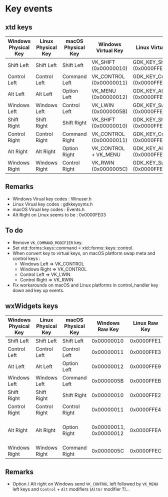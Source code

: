 # Key events

## xtd keys

| Windows Physical Key | Linux Physical Key | macOS Physical Key | Windows Virtual Key      | Linux Virtual Key              | macOS Virtual Key             | xtd Key (xtd::forms::keys)                | Virtual Modifier Key                  | xtd Modifier Key (xtd::forms::keys) |
| -------------------- | ------------------ | ------------------ | ------------------------ | ------------------------------ | ----------------------------- | ----------------------------------------- | ------------------------------------- | ----------------------------------- |
| Shift Left           | Shift Left         | Shift Left         | VK_SHIFT    (0x00000010) | GDK_KEY_Shift_L   (0x0000FFE1) | kVK_Shift        (0x00000038) | shift_key                    (0x00000010) | VK_SHIFT_MODIFIER        (0x00010000) | shift                  (0x00010000) |
| Control Left         | Control Left       | Command Left       | VK_CONTROL  (0x00000011) | GDK_KEY_Control_L (0x0000FFE3) | kVK_Command      (0x00000037) | control_key/command_key      (0x00000011) | VK_CONTROL_MODIFIER      (0x00020000) | control/command        (0x00020000) |
| Alt Left             | Alt Left           | Option Left        | VK_MENU     (0x00000012) | GDK_KEY_Alt_L     (0x0000FFE9) | kVK_Option       (0x0000003A) | menu/option_key              (0x00000012) | VK_ALT_MODIFIER          (0x00040000) | alt/option             (0x00040000) |
| Windows Left         | Windows Left       | Control Left       | VK_LWIN     (0x0000005B) | GDK_KEY_Super_L   (0x0000FFEB) | kVK_Control      (0x0000003B) | lwin                         (0x0000005B) | VK_META_MODIFIER         (0x00100000) | meta                   (0x00100000) |
| Shift Right          | Shift Right        | Shift Right        | VK_SHIFT    (0x00000010) | GDK_KEY_Shift_R   (0x0000FFE2) | kVK_RightShift   (0x0000003C) | shift_key                    (0x00000010) | VK_SHIFT_MODIFIER        (0x00010000) | shift                  (0x00010000) |
| Control Right        | Control Right      | Command Right      | VK_CONTROL  (0x00000011) | GDK_KEY_Control_R (0x0000FFE4) | kVK_RightCommand (0x00000036) | control_key/command_key      (0x00000011) | VK_CONTROL_MODIFIER      (0x00020000) | control/command        (0x00020000) |
| Alt Right            | Alt Right          | Option Right       | VK_CONTROL + VK_MENU     | GDK_KEY_Alt_R     (0x0000FFEA) | kVK_RightOption  (0x0000003D) | control_key/command_key + menu/option_key | VK_CONTROL_MODIFIER + VK_ALT_MODIFIER | control/command + alt/option        |
| Windows Right        | Windows Right      | Control Right      | VK_RWIN     (0x0000005C) | GDK_KEY_Super_R   (0x0000FFEC) | kVK_RightControl (0x0000003E) | rwin                         (0x0000005C) | VK_META_MODIFIER         (0x00100000) | meta                   (0x00100000) |

## Remarks

* Windows Virual key codes : Winuser.h
* Linux Virual key codes : gdkkeysyms.h
* macOS Virual key codes : Events.h
* Alt Right on Linux seems to be : 0x0000FE03

## To do

* Remove `VK_COMMAND_MODIFIER` key.
* Set xtd::forms::keys::command = xtd::forms::keys::control.
* When convert key to virtual keys, on macOS platform swap meta and control keys :
  * Windows Left => VK_CONTROL
  * Windows Right => VK_CONTROL
  * Control Left => VK_LWIN
  * Control Right => VK_RWIN
* Fix workarounds on macOS and Linux platforms in control_handler key down and key up events.

## wxWidgets keys

| Windows Physical Key | Linux Physical Key | macOS Physical Key | Windows Raw Key        | Linux Raw Key | macOS Raw Key | wxWidgets - Windows Key press | wxWidgets - macOS Key press | wxWidgets - Linux Key press | wxWidgets - Windows Modifier | wxWidgets - macOS Modifier | wxWidgets - Linux Modifier |
| -------------------- | ------------------ | ------------------ | ---------------------- | ------------- | ------------- | ----------------------------- | --------------------------- | --------------------------- | ---------------------------- | -------------------------- | -------------------------- |
| Shift Left           | Shift Left         | Shift Left         | 0x00000010             | 0x0000FFE1    | 0x00000038    | WXK_SHIFT                     | WXK_SHIFT                   | WXK_SHIFT                   | Shift                        | Shift                      | Shift                      |
| Control Left         | Control Left       | Control Left       | 0x00000011             | 0x0000FFE3    | 0x0000003B    | WXK_COMMAND                   | WXK_RAW_CONTROL             | WXK_COMMAND                 | Control                      | Control                    | Control                    |
| Alt Left             | Alt Left           | Option Left        | 0x00000012             | 0x0000FFE9    | 0x0000003A    | WXK_ALT                       | WXK_ALT                     | WXK_ALT                     | Alt                          | Alt                        | Alt                        |
| Windows Left         | Windows Left       | Command Left       | 0x0000005B             | 0x0000FFEB    | 0x00000037    | WXK_WINDOWS_LEFT              | WXK_COMMAND                 | WXK_COMMAND                 | None                         | Command                    | Command                    |
| Shift Right          | Shift Right        | Shift Right        | 0x00000010             | 0x0000FFE2    | 0x0000003C    | WXK_SHIFT                     | WXK_SHIFT                   | WXK_SHIFT                   | Shift                        | Shift                      | Shift                      |
| Control Right        | Control Right      | Control Right      | 0x00000011             | 0x0000FFE4    | 0x0000003E    | WXK_COMMAND                   | WXK_RAW_CONTROL             | WXK_COMMAND                 | Control                      | Control                    | Control                    |
| Alt Right            | Alt Right          | Option Right       | 0x00000011, 0x00000012 | 0x0000FFEA    | 0x0000003D    | WXK_COMMAND, WXK_ALT          | WXK_ALT                     | WXK_NONE                    | Control, Alt                 | Alt                        | None (OnUp : Control, Alt) |
| Windows Right        | Windows Right      | Command Right      | 0x0000005C             | 0x0000FFEC    | 0x00000036    | WXK_WINDOWS_RIGHT             | WXK_COMMAND                 | WXK_ALT                     | None                         | Command                    | Meta                       |

## Remarks

* Option / Alt right on Windows send `VK_CONTROL` left followed by `VK_MENU` left keys and `Control` + `Alt` modifiers (`AltGr` modifier ?)...
